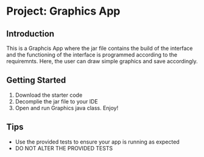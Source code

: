 Project: Graphics App
==================================

Introduction
------------

This is a Graphcis App where the jar file contains the build of the interface and the functioning of the interface is programmed according to the requiremnts. Here, the user can draw simple graphics and save accordingly.


Getting Started
---------------

1. Download the starter code
2. Decomplie the jar file to your IDE
3. Open and run Graphics java class. Enjoy!

Tips
----

- Use the provided tests to ensure your app is running as expected
- DO NOT ALTER THE PROVIDED TESTS
